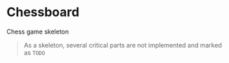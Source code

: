 # Chessboard

Chess game skeleton

> As a skeleton, several critical parts are not implemented and marked as `TODO`
